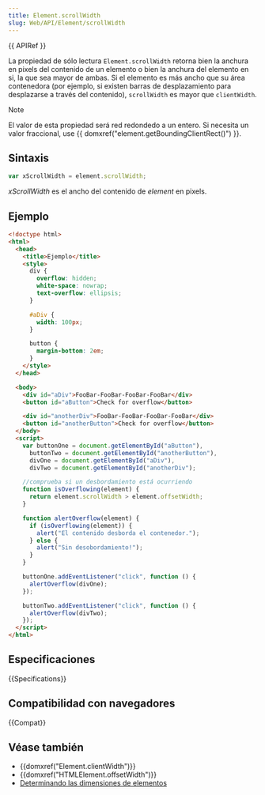 ```yaml
---
title: Element.scrollWidth
slug: Web/API/Element/scrollWidth
---
```


{{ APIRef }}

La propiedad de sólo lectura `Element.scrollWidth` retorna bien la anchura en pixels del contenido de un elemento o bien la anchura del elemento en si, la que sea mayor de ambas. Si el elemento es más ancho que su área contenedora (por ejemplo, si existen barras de desplazamiento para desplazarse a través del contenido), `scrollWidth` es mayor que `clientWidth`.

> [!NOTE]
> El valor de esta propiedad será red redondedo a un entero. Si necesita un valor fraccional, use {{ domxref("element.getBoundingClientRect()") }}.

## Sintaxis

```js
var xScrollWidth = element.scrollWidth;
```

_xScrollWidth_ es el ancho del contenido de _element_ en pixels.

## Ejemplo

```html
<!doctype html>
<html>
  <head>
    <title>Ejemplo</title>
    <style>
      div {
        overflow: hidden;
        white-space: nowrap;
        text-overflow: ellipsis;
      }

      #aDiv {
        width: 100px;
      }

      button {
        margin-bottom: 2em;
      }
    </style>
  </head>

  <body>
    <div id="aDiv">FooBar-FooBar-FooBar-FooBar</div>
    <button id="aButton">Check for overflow</button>

    <div id="anotherDiv">FooBar-FooBar-FooBar-FooBar</div>
    <button id="anotherButton">Check for overflow</button>
  </body>
  <script>
    var buttonOne = document.getElementById("aButton"),
      buttonTwo = document.getElementById("anotherButton"),
      divOne = document.getElementById("aDiv"),
      divTwo = document.getElementById("anotherDiv");

    //comprueba si un desbordamiento está ocurriendo
    function isOverflowing(element) {
      return element.scrollWidth > element.offsetWidth;
    }

    function alertOverflow(element) {
      if (isOverflowing(element)) {
        alert("El contenido desborda el contenedor.");
      } else {
        alert("Sin desobordamiento!");
      }
    }

    buttonOne.addEventListener("click", function () {
      alertOverflow(divOne);
    });

    buttonTwo.addEventListener("click", function () {
      alertOverflow(divTwo);
    });
  </script>
</html>
```

## Especificaciones

{{Specifications}}

## Compatibilidad con navegadores

{{Compat}}

## Véase también

- {{domxref("Element.clientWidth")}}
- {{domxref("HTMLElement.offsetWidth")}}
- [Determinando las dimensiones de elementos](/es/docs/Determining_the_dimensions_of_elements)
